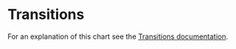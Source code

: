 # Transitions

For an explanation of this chart see the [Transitions documentation](https://github.com/d3fc/d3fc/tree/master/docs/transitions.md).
